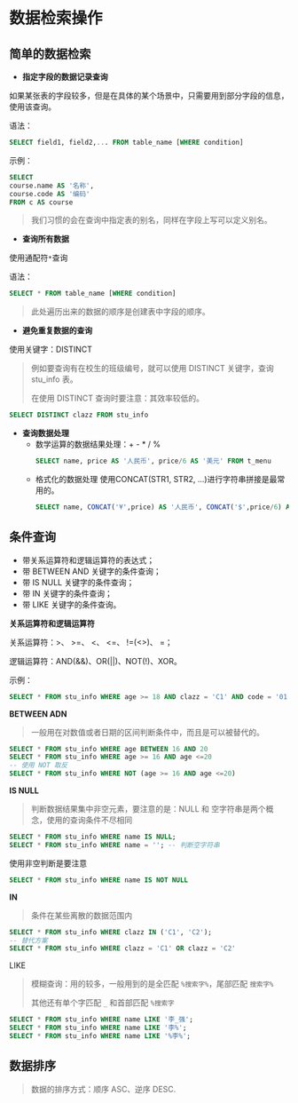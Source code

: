 # 数据检索操作

## 简单的数据检索

* **指定字段的数据记录查询**

如果某张表的字段较多，但是在具体的某个场景中，只需要用到部分字段的信息，使用该查询。

语法：

```sql
SELECT field1, field2,... FROM table_name [WHERE condition]
```

示例：

```sql
SELECT 
course.name AS '名称',
course.code AS '编码' 
FROM c AS course
```

> 我们习惯的会在查询中指定表的别名，同样在字段上写可以定义别名。

* **查询所有数据**

使用通配符`*`查询

语法：

```sql
SELECT * FROM table_name [WHERE condition]
```

> 此处遍历出来的数据的顺序是创建表中字段的顺序。

* **避免重复数据的查询**

使用关键字：DISTINCT

> 例如要查询有在校生的班级编号，就可以使用 DISTINCT 关键字，查询 stu\_info 表。
>
> 在使用 DISTINCT 查询时要注意：其效率较低的。

```sql
SELECT DISTINCT clazz FROM stu_info
```

* **查询数据处理**
  * 数学运算的数据结果处理：+ - \* / %
    ```sql
    SELECT name, price AS '人民币', price/6 AS '美元' FROM t_menu
    ```
  * 格式化的数据处理
    使用CONCAT\(STR1, STR2, ...\)进行字符串拼接是最常用的。
    ```sql
    SELECT name, CONCAT('¥',price) AS '人民币', CONCAT('$',price/6) AS '美元' FROM t_menu
    ```

## 条件查询

* 带关系运算符和逻辑运算符的表达式；
* 带 BETWEEN AND 关键字的条件查询；
* 带 IS NULL 关键字的条件查询；
* 带 IN 关键字的条件查询；
* 带 LIKE 关键字的条件查询。

**关系运算符和逻辑运算符**

关系运算符：&gt;、 &gt;=、 &lt;、 &lt;=、 !=\(&lt;&gt;\)、 =；

逻辑运算符：AND\(&&\)、OR\(\|\|\)、NOT\(!\)、XOR。

示例：

```sql
SELECT * FROM stu_info WHERE age >= 18 AND clazz = 'C1' AND code = '01'
```

**BETWEEN ADN**

> 一般用在对数值或者日期的区间判断条件中，而且是可以被替代的。

```sql
SELECT * FROM stu_info WHERE age BETWEEN 16 AND 20
SELECT * FROM stu_info WHERE age >= 16 AND age <=20
-- 使用 NOT 取反
SELECT * FROM stu_info WHERE NOT (age >= 16 AND age <=20)
```

**IS NULL**

> 判断数据结果集中非空元素，要注意的是：NULL 和 空字符串是两个概念，使用的查询条件不尽相同

```sql
SELECT * FROM stu_info WHERE name IS NULL;
SELECT * FROM stu_info WHERE name = ''; -- 判断空字符串
```

使用非空判断是要注意

```sql
SELECT * FROM stu_info WHERE name IS NOT NULL
```

**IN**

> 条件在某些离散的数据范围内

```sql
SELECT * FROM stu_info WHERE clazz IN ('C1', 'C2');
-- 替代方案
SELECT * FROM stu_info WHERE clazz = 'C1' OR clazz = 'C2'
```

LIKE

> 模糊查询：用的较多，一般用到的是全匹配 `%搜索字%`，尾部匹配 `搜索字%`
>
> 其他还有单个字匹配 `_` 和首部匹配 `%搜索字`

```sql
SELECT * FROM stu_info WHERE name LIKE '李_强';
SELECT * FROM stu_info WHERE name LIKE '李%';
SELECT * FROM stu_info WHERE name LIKE '%李%';
```

## 数据排序

> 数据的排序方式：顺序 ASC、逆序 DESC.



